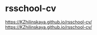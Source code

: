 # rsschool-cv
https://KZhilinskaya.github.io/rsschool-cv/
https://KZhilinskaya.github.io/rsschool-cv/
